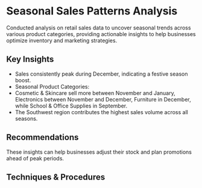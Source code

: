 # Seasonal Sales Patterns Analysis
Conducted analysis on retail sales data to uncover seasonal trends across various product categories, providing actionable insights to help businesses optimize inventory and marketing strategies.

## Key Insights
- Sales consistently peak during December, indicating a festive season boost.
- Seasonal Product Categories:
 - Cosmetic & Skincare sell more between November and January, Electronics between November and December, Furniture in December, while School & Office Supplies in September.
- The Southwest region contributes the highest sales volume across all seasons.

## Recommendations
These insights can help businesses adjust their stock and plan promotions ahead of peak periods.

## Techniques & Procedures
